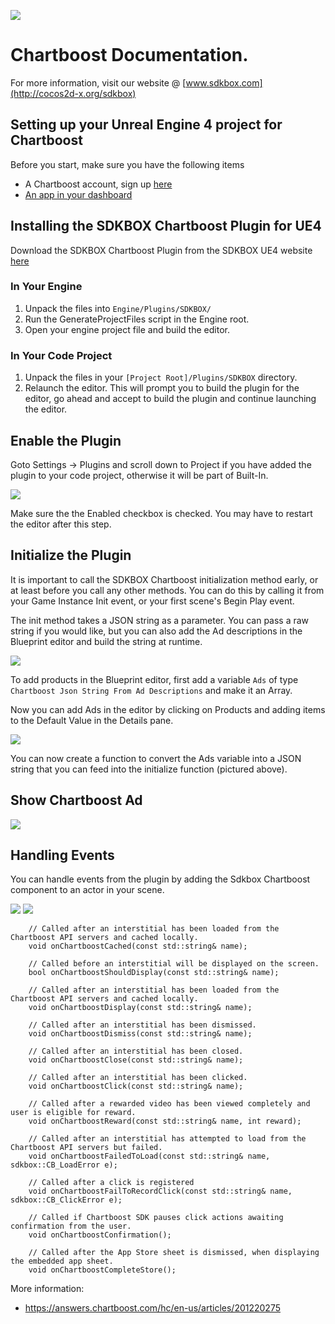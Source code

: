 ![](SDKBOX_logo.png)

<h1>Chartboost Documentation.</h1>

For more information, visit our website @ [www.sdkbox.com](http://cocos2d-x.org/sdkbox)

<h2>Setting up your Unreal Engine 4 project for Chartboost</h2>

Before you start, make sure you have the following items

* A Chartboost account, sign up [here](https://www.chartboost.com)
* [An app in your dashboard](https://answers.chartboost.com/hc/en-us/articles/200797729-Your-First-App-and-Campaign-)

<h2>Installing the SDKBOX Chartboost Plugin for UE4</h2>

Download the SDKBOX Chartboost Plugin from the SDKBOX UE4 website [here](http://www.sdkbox.com/unreal)

<h3>In Your Engine</h3>

1. Unpack the files into ```Engine/Plugins/SDKBOX/```
2. Run the GenerateProjectFiles script in the Engine root.
3. Open your engine project file and build the editor.

<h3>In Your Code Project</h3>

1. Unpack the files in your ```[Project Root]/Plugins/SDKBOX``` directory.
2. Relaunch the editor. This will prompt you to build the plugin for the editor, go ahead and accept to build the plugin and continue launching the editor.

<h2>Enable the Plugin</h2>

Goto Settings -> Plugins and scroll down to Project if you have added the plugin to your code project, otherwise it will be part of Built-In.

![](00.Enable_Chartboost_Plugin.png)

Make sure the the Enabled checkbox is checked. You may have to restart the editor after this step.

<h2>Initialize the Plugin</h2>

It is important to call the SDKBOX Chartboost initialization method early, or at least before you call any other methods. You can do this by calling it from your Game Instance Init event, or your first scene's Begin Play event.

The init method takes a JSON string as a parameter. You can pass a raw string if you would like, but you can also add the Ad descriptions in the Blueprint editor and build the string at runtime.

![](01.Set_ID_and_Signature.png)

To add products in the Blueprint editor, first add a variable ```Ads``` of type ```Chartboost Json String From Ad Descriptions``` and make it an Array.

Now you can add Ads in the editor by clicking on Products and adding items to the Default Value in the Details pane.

![](02.Add_Chartboost_Ads.png)

You can now create a function to convert the Ads variable into a JSON string that you can feed into the initialize function (pictured above).


<h2>Show Chartboost Ad</h2>

![](05.Show_Chartboost_Ad.png)



<h2>Handling Events</h2>

You can handle events from the plugin by adding the Sdkbox Chartboost component to an actor in your scene.

![](03.Add_Chartboost_Component.png)
![](04.Add_Events_Callback.png)

```
    // Called after an interstitial has been loaded from the Chartboost API servers and cached locally.
    void onChartboostCached(const std::string& name);

    // Called before an interstitial will be displayed on the screen.
    bool onChartboostShouldDisplay(const std::string& name);

    // Called after an interstitial has been loaded from the Chartboost API servers and cached locally.
    void onChartboostDisplay(const std::string& name);

    // Called after an interstitial has been dismissed.
    void onChartboostDismiss(const std::string& name);

    // Called after an interstitial has been closed.
    void onChartboostClose(const std::string& name);

    // Called after an interstitial has been clicked.
    void onChartboostClick(const std::string& name);

    // Called after a rewarded video has been viewed completely and user is eligible for reward.
    void onChartboostReward(const std::string& name, int reward);

    // Called after an interstitial has attempted to load from the Chartboost API servers but failed.
    void onChartboostFailedToLoad(const std::string& name, sdkbox::CB_LoadError e);

    // Called after a click is registered
    void onChartboostFailToRecordClick(const std::string& name, sdkbox::CB_ClickError e);

    // Called if Chartboost SDK pauses click actions awaiting confirmation from the user.
    void onChartboostConfirmation();

    // Called after the App Store sheet is dismissed, when displaying the embedded app sheet.
    void onChartboostCompleteStore();
```

More information:
- https://answers.chartboost.com/hc/en-us/articles/201220275
